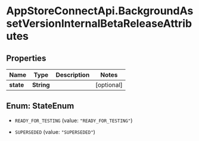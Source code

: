 # AppStoreConnectApi.BackgroundAssetVersionInternalBetaReleaseAttributes

## Properties

Name | Type | Description | Notes
------------ | ------------- | ------------- | -------------
**state** | **String** |  | [optional] 



## Enum: StateEnum


* `READY_FOR_TESTING` (value: `"READY_FOR_TESTING"`)

* `SUPERSEDED` (value: `"SUPERSEDED"`)




